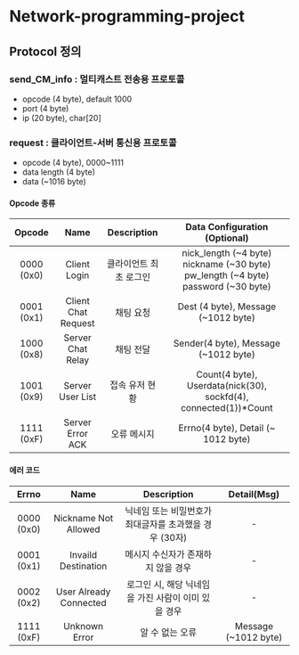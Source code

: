 # Network-programming-project

## Protocol 정의

### send_CM_info : 멀티캐스트 전송용 프로토콜
* opcode (4 byte), default 1000
* port (4 byte)
* ip (20 byte), char[20]

### request : 클라이언트-서버 통신용 프로토콜
* opcode (4 byte), 0000~1111
* data length (4 byte)
* data (~1016 byte)

#### Opcode 종류
| Opcode | Name | Description | Data Configuration (Optional) |
| :---:   | :-: | :-: | :-: |
| 0000 (0x0) | Client Login | 클라이언트 최초 로그인 | nick_length (~4 byte) nickname (~30 byte) pw_length (~4 byte) password (~30 byte) |
| 0001 (0x1) | Client Chat Request | 채팅 요청 | Dest (4 byte), Message (~1012 byte) |
| 1000 (0x8) | Server Chat Relay | 채팅 전달 | Sender(4 byte), Message (~1012 byte) |
| 1001 (0x9) | Server User List | 접속 유저 현황 | Count(4 byte), Userdata(nick(30), sockfd(4), connected(1))\*Count |
| 1111 (0xF) | Server Error ACK | 오류 메시지 | Errno(4 byte), Detail (~ 1012 byte) | 


#### 에러 코드

| Errno | Name | Description | Detail(Msg) |
| :---: | :-:  | :-: | :-: |
| 0000 (0x0) | Nickname Not Allowed | 닉네임 또는 비밀번호가 최대글자를 초과했을 경우 (30자) | - |
| 0001 (0x1) | Invaild Destination | 메시지 수신자가 존재하지 않을 경우 | - |
| 0002 (0x2) | User Already Connected | 로그인 시, 해당 닉네임을 가진 사람이 이미 있을 경우 | - |
| 1111 (0xF) | Unknown Error | 알 수 없는 오류 | Message (~1012 byte) |
